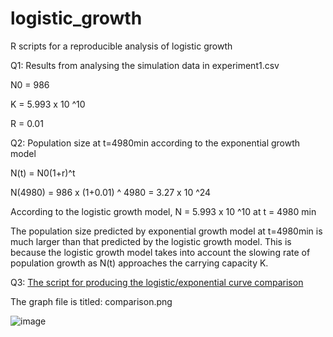 # logistic_growth
R scripts for a reproducible analysis of logistic growth

Q1: Results from analysing the simulation data in experiment1.csv

N0 = 986

K = 5.993 x 10 ^10

R = 0.01

Q2: Population size at t=4980min according to the exponential growth model

N(t) = N0(1+r)^t

N(4980) = 986 x (1+0.01) ^ 4980 = 3.27 x 10 ^24

According to the logistic growth model, N = 5.993 x 10 ^10 at t = 4980 min

The population size predicted by exponential growth model at t=4980min is much larger than that predicted by the logistic growth model. This is because the logistic growth model takes into account the slowing rate of population growth as N(t) approaches the carrying capacity K.

Q3: [ The script for producing the logistic/exponential curve comparison ](https://github.com/Dolores-thedementedgiant/logistic_growth/blob/main/curves%20comparison.R)

The graph file is titled: comparison.png

![image](https://github.com/Dolores-thedementedgiant/logistic_growth/assets/148791070/2a3cf794-5d07-41c3-bfb1-e8fe28dc0c47)
